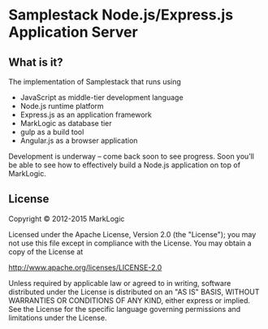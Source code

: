 Samplestack Node.js/Express.js Application Server
=================================================

What is it?
-----------

The implementation of Samplestack that runs using

-	JavaScript as middle-tier development language
-	Node.js runtime platform
-	Express.js as an application framework
-	MarkLogic as database tier
-	gulp as a build tool
-	Angular.js as a browser application

Development is underway – come back soon to see progress. Soon you’ll be able to see how to effectively build a Node.js application on top of MarkLogic.

License
-------

Copyright © 2012-2015 MarkLogic

Licensed under the Apache License, Version 2.0 (the "License"); you may not use this file except in compliance with the License. You may obtain a copy of the License at

http://www.apache.org/licenses/LICENSE-2.0

Unless required by applicable law or agreed to in writing, software distributed under the License is distributed on an "AS IS" BASIS, WITHOUT WARRANTIES OR CONDITIONS OF ANY KIND, either express or implied. See the License for the specific language governing permissions and limitations under the License.

